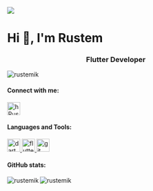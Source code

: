 [![](assets/intro.png)](https://github.com/rustemik?tab=repositories)
<h1 align="left">Hi 👋, I'm Rustem</h1>
<h3 align="center">Flutter Developer</h3>


<p align="left"> <img src="https://komarev.com/ghpvc/?username=rustemik&label=Profile%20views&color=0e75b6&style=flat" alt="rustemik" /> </p>

<!---<p align="center"> <a href="https://github.com/ryo-ma/github-profile-trophy"><img src="https://github-profile-trophy.vercel.app/?username=rustemik" alt="rustemik" /></a> </p>--->

<h4 align="left">Connect with me:</h4>
<p align="left">
<a href="https://discord.gg/hRust" target="blank"><img align="center" src="https://raw.githubusercontent.com/rahuldkjain/github-profile-readme-generator/master/src/images/icons/Social/discord.svg" alt="hRust" height="30" width="30" /></a>


<h4 align="left">Languages and Tools:</h4>
<p align="left"> <a href="https://dart.dev" target="_blank" rel="noreferrer"> <img src="https://www.vectorlogo.zone/logos/dartlang/dartlang-icon.svg" alt="dart" width="30" height="30"/> </a> <a href="https://flutter.dev" target="_blank" rel="noreferrer"> <img src="https://www.vectorlogo.zone/logos/flutterio/flutterio-icon.svg" alt="flutter" width="30" height="30"/> </a> <a href="https://git-scm.com/" target="_blank" rel="noreferrer"> <img src="https://www.vectorlogo.zone/logos/git-scm/git-scm-icon.svg" alt="git" width="30" height="30"/> </a> </p>

<h4 align="left">GitHub stats:</h4>
<p><img align="left" src="https://github-readme-stats.vercel.app/api/top-langs?username=rustemik&show_icons=true&locale=en&layout=compact" alt="rustemik" /></p>

<p>&nbsp;<img align="left" src="https://github-readme-stats.vercel.app/api?username=rustemik&show_icons=true&locale=en" alt="rustemik" /></p>

<!---<p><img align="center" src="https://github-readme-streak-stats.herokuapp.com/?user=rustemik&" alt="rustemik" /></p>--->



<!--### Hi there 👋-->

<!--
**Rustemik/Rustemik** is a ✨ _special_ ✨ repository because its `README.md` (this file) appears on your GitHub profile.

Here are some ideas to get you started:

- 🔭 I’m currently working on ...
- 🌱 I’m currently learning ...
- 👯 I’m looking to collaborate on ...
- 🤔 I’m looking for help with ...
- 💬 Ask me about ...
- 📫 How to reach me: ...
- 😄 Pronouns: ...
- ⚡ Fun fact: ...
-->
